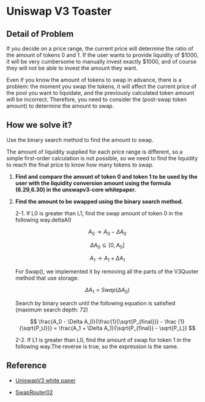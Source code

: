 # Uniswap V3 Toaster

## Detail of Problem

If you decide on a price range, the current price will determine the ratio of the amount of tokens 0 and 1. If the user wants to provide liquidity of $1000, it will be very cumbersome to manually invest exactly $1000, and of course they will not be able to invest the amount they want.

Even if you know the amount of tokens to swap in advance, there is a problem: the moment you swap the tokens, it will affect the current price of the pool you want to liquidate, and the previously calculated token amount will be incorrect. Therefore, you need to consider the (post-swap token amount) to determine the amount to swap.

## How we solve it?

Use the binary search method to find the amount to swap.

The amount of liquidity supplied for each price range is different, so a simple first-order calculation is not possible, so we need to find the liquidity to reach the final price to know how many tokens to swap.

1. **Find and compare the amount of token 0 and token 1 to be used by the user with the liquidity conversion amount using the formula (6.29,6.30) in the unswapv3-core whitepaper.**

2. **Find the amount to be swapped using the binary search method.**

   2-1. If L0 is greater than L1, find the swap amount of token 0 in the following way.deltaA0

   $$
   A_0 \rightarrow A_0 - \Delta A_0
   $$

   $$
   \Delta A_0 \subseteq [0 , A_0 ]
   $$

   $$
   A_1 \rightarrow A_1 + \Delta A_1
   $$

   For Swap(), we implemented it by removing all the parts of the V3Quoter method that use storage.

   $$
   \Delta A_1 = Swap(\Delta A_0)
   $$

   Search by binary search until the following equation is satisfied (maximum search depth: 72)

   $$
   \frac{A_0 - \Delta A_0}{\frac{1}{\sqrt{P_{final}}} - \frac  {1}{\sqrt{P_U}}} = \frac{A_1 + \Delta A_1}{\sqrt{P_{final}}   - \sqrt{P_L}}
   $$

   2-2. If L1 is greater than L0, find the amount of swap for token 1 in the following way.The reverse is true, so the expression is the same.

## Reference

- [UniswapV3 white paper](https://uniswap.org/whitepaper-v3.pdf)

- [SwapRouter02](https://github.com/Uniswap/swap-router-contracts/blob/main/contracts/SwapRouter02.sol)

